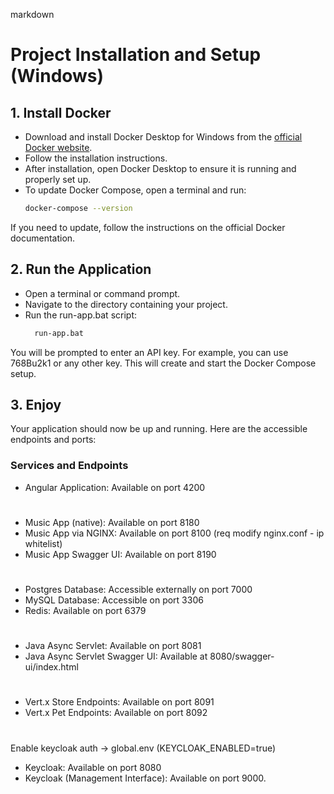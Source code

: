 markdown
# Project Installation and Setup (Windows)

## 1. Install Docker
- Download and install Docker Desktop for Windows from the [official Docker website](https://www.docker.com/products/docker-desktop).
- Follow the installation instructions.
- After installation, open Docker Desktop to ensure it is running and properly set up.
- To update Docker Compose, open a terminal and run:
  ```sh
  docker-compose --version
If you need to update, follow the instructions on the official Docker documentation.

## 2. Run the Application
- Open a terminal or command prompt.
- Navigate to the directory containing your project.
- Run the run-app.bat script:
  ```sh
    run-app.bat
You will be prompted to enter an API key. For example, you can use 768Bu2k1 or any other key. This will create and start the Docker Compose setup.

## 3. Enjoy
Your application should now be up and running. Here are the accessible endpoints and ports:

### Services and Endpoints

- Angular Application: Available on port 4200
#
- Music App (native): Available on port 8180
- Music App via NGINX: Available on port 8100 (req modify nginx.conf - ip whitelist)
- Music App Swagger UI: Available on port 8190
#
- Postgres Database: Accessible externally on port 7000
- MySQL Database: Accessible on port 3306
- Redis: Available on port 6379
#
- Java Async Servlet: Available on port 8081
- Java Async Servlet Swagger UI: Available at 8080/swagger-ui/index.html
#     
- Vert.x Store Endpoints: Available on port 8091
- Vert.x Pet Endpoints: Available on port 8092
# 
Enable keycloak auth -> global.env (KEYCLOAK_ENABLED=true)
- Keycloak: Available on port 8080
- Keycloak (Management Interface): Available on port 9000.
